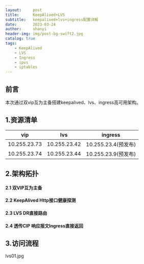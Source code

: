 ```yaml
---
layout:     post
title:      KeepAlived+LVS
subtitle:   keepalived+lvs+ingress配置详解
date:       2023-03-24
author:     shanyi
header-img: img/post-bg-swift2.jpg
catalog: true
tags:
    - KeepAlived
    - LVS
    - Ingress
    - ipvs
    - iptables
---
```


## 前言
本次通过双vip互为主备搭建keepalived、lvs、ingress高可用架构。

## 1.资源清单
| vip | lvs | ingress |       
| --- | --- | --- | 
| 10.255.23.73 | 10.255.23.42 | 10.255.23.4(预发布) |   
| 10.255.23.74 | 10.255.23.44 | 10.255.23.9(预发布) | 

## 2.架构拓扑
#### 2.1 双VIP互为主备
#### 2.2 KeepAlived Http接口健康探测
#### 2.3 LVS DR直接路由
#### 2.4 透传CIP 响应报文Ingress直接返回

## 3.访问流程
lvs01.jpg   
 